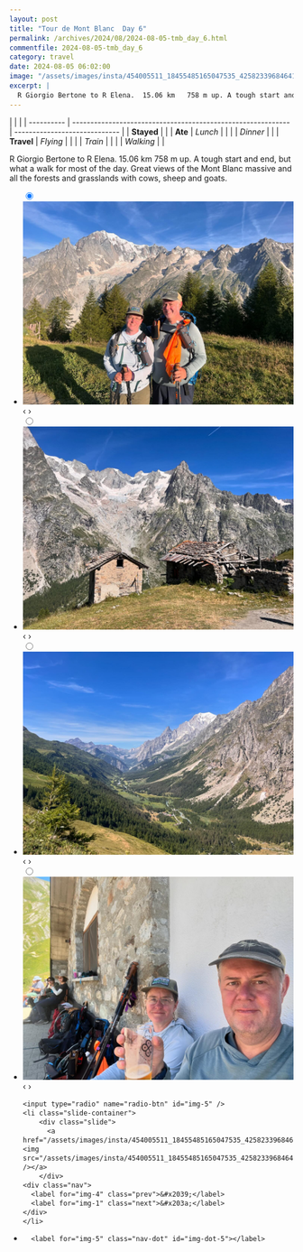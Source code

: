 ```yaml
---
layout: post
title: "Tour de Mont Blanc  Day 6"
permalink: /archives/2024/08/2024-08-05-tmb_day_6.html
commentfile: 2024-08-05-tmb_day_6
category: travel
date: 2024-08-05 06:02:00
image: "/assets/images/insta/454005511_18455485165047535_4258233968464102528_n_17973886652749881.jpg"
excerpt: |
  R Giorgio Bertone to R Elena.  15.06 km	758 m up. A tough start and end, but what a walk for most of the day. Great views of the Mont Blanc massive and all the forests and grasslands with cows, sheep and goats.
---
```


|            |                                                              |
| ---------- | ------------------------------------------------------------ | ----------------------------- |
| **Stayed** |  |
| **Ate**    | _Lunch_                                                      |          |
|            | _Dinner_                                                     |          |
| **Travel** | _Flying_                                                     |          |
|            | _Train_                                                      |          |
|            | _Walking_                                                    |          |


R Giorgio Bertone to R Elena.  15.06 km	758 m up. A tough start and end, but what a walk for most of the day. Great views of the Mont Blanc massive and all the forests and grasslands with cows, sheep and goats.


<ul class="slides">
    <input type="radio" name="radio-btn" id="img-1" checked="checked" />
    <li class="slide-container">
        <div class="slide">
          <a href="/assets/images/insta/454237248_18455485801047535_643191314385370339_n_17885978079085365.jpg"><img src="/assets/images/insta/454237248_18455485801047535_643191314385370339_n_17885978079085365.jpg" /></a>
        </div>
    <div class="nav">
      <label for="img-5" class="prev">&#x2039;</label>
      <label for="img-2" class="next">&#x203a;</label>
    </div>
    </li>
        <input type="radio" name="radio-btn" id="img-2"  />
    <li class="slide-container">
        <div class="slide">
          <a href="/assets/images/insta/454189610_18455485930047535_3651703632648122415_n_18052824070740689.jpg"><img src="/assets/images/insta/454189610_18455485930047535_3651703632648122415_n_18052824070740689.jpg" /></a>
        </div>
    <div class="nav">
      <label for="img-1" class="prev">&#x2039;</label>
      <label for="img-3" class="next">&#x203a;</label>
    </div>
    </li>
        <input type="radio" name="radio-btn" id="img-3"  />
    <li class="slide-container">
        <div class="slide">
          <a href="/assets/images/insta/454195612_18455485774047535_582531908920559342_n_18039520849964260.jpg"><img src="/assets/images/insta/454195612_18455485774047535_582531908920559342_n_18039520849964260.jpg" /></a>
        </div>
    <div class="nav">
      <label for="img-2" class="prev">&#x2039;</label>
      <label for="img-4" class="next">&#x203a;</label>
    </div>
    </li>
        <input type="radio" name="radio-btn" id="img-4"  />
    <li class="slide-container">
        <div class="slide">
          <a href="/assets/images/insta/454274855_18455485720047535_4428997889858980000_n_17906113058919004.jpg"><img src="/assets/images/insta/454274855_18455485720047535_4428997889858980000_n_17906113058919004.jpg" /></a>
        </div>
    <div class="nav">
      <label for="img-3" class="prev">&#x2039;</label>
      <label for="img-5" class="next">&#x203a;</label>
    </div>
    </li>
    
    <input type="radio" name="radio-btn" id="img-5" />
    <li class="slide-container">
        <div class="slide">
          <a href="/assets/images/insta/454005511_18455485165047535_4258233968464102528_n_17973886652749881.jpg"><img src="/assets/images/insta/454005511_18455485165047535_4258233968464102528_n_17973886652749881.jpg" /></a>
        </div>
    <div class="nav">
      <label for="img-4" class="prev">&#x2039;</label>
      <label for="img-1" class="next">&#x203a;</label>
    </div>
    </li>
			
<li class="nav-dots">
      <label for="img-1" class="nav-dot" id="img-dot-1"></label>
      <label for="img-2" class="nav-dot" id="img-dot-2"></label>
      <label for="img-3" class="nav-dot" id="img-dot-3"></label>
      <label for="img-4" class="nav-dot" id="img-dot-4"></label>

      <label for="img-5" class="nav-dot" id="img-dot-5"></label>

</li>
</ul>        
             

		